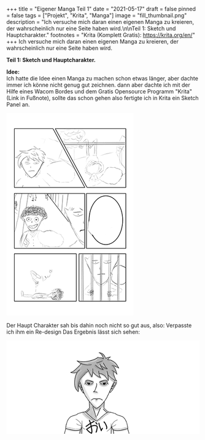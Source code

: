 +++
title = "Eigener Manga Teil 1"
date = "2021-05-17"
draft = false
pinned = false
tags = ["Projekt", "Krita", "Manga"]
image = "fill_thumbnail.png"
description = "Ich versuche mich daran einen eigenen Manga zu kreieren, der wahrscheinlich nur eine Seite haben wird.\n\nTeil 1: Sketch und Hauptcharakter."
footnotes = "Krita (Komplett Gratis): https://krita.org/en/"
+++
Ich versuche mich daran einen eigenen Manga zu kreieren, der wahrscheinlich nur eine Seite haben wird. 

**Teil 1: Sketch und Hauptcharakter.**

**Idee:**\
Ich hatte die Idee einen Manga zu machen schon etwas länger, aber dachte immer ich könne nicht genug gut zeichnen. dann aber dachte ich mit der Hilfe eines Wacom Bordes und dem Gratis Opensource Programm "Krita" (Link in Fußnote), sollte das schon gehen also fertigte ich in Krita ein Sketch Panel an. 

![Skizze erstes Panel](panel-1.png)

Der Haupt Charakter sah bis dahin noch nicht so gut aus, also: Verpasste ich ihm ein Re-design Das Ergebnis lässt sich sehen:

![Auf dem Shirt steht "Hallo" oder "Ich" ](fill-blog.png)